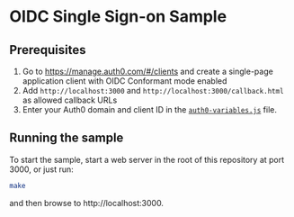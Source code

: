 # OIDC Single Sign-on Sample

## Prerequisites

1. Go to https://manage.auth0.com/#/clients and create a single-page application client with OIDC Conformant mode enabled
2. Add `http://localhost:3000` and `http://localhost:3000/callback.html` as allowed callback URLs
3. Enter your Auth0 domain and client ID in the [`auth0-variables.js`](/auth0-variables.js) file.

## Running the sample

To start the sample, start a web server in the root of this repository at port 3000, or just run:

```sh
make
```

and then browse to http://localhost:3000.
